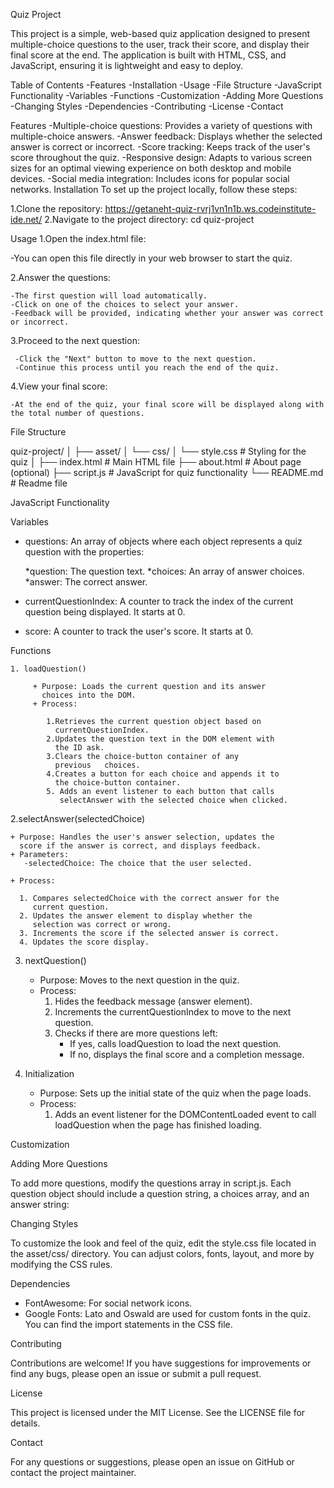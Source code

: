 Quiz Project


This project is a simple, web-based quiz application designed to present multiple-choice questions to the user, track their score, and display their final score at the end. The application is built with HTML, CSS, and JavaScript, ensuring it is lightweight and easy to deploy.

Table of Contents
-Features
-Installation
-Usage
-File Structure
-JavaScript Functionality
  -Variables
  -Functions
-Customization
  -Adding More Questions
  -Changing Styles
-Dependencies
-Contributing
-License
-Contact

Features
-Multiple-choice questions: Provides a variety of questions with multiple-choice answers.
-Answer feedback: Displays whether the selected answer is correct or incorrect.
-Score tracking: Keeps track of the user's score throughout the quiz.
-Responsive design: Adapts to various screen sizes for an optimal viewing experience on both desktop and mobile devices.
-Social media integration: Includes icons for popular social networks.
Installation
To set up the project locally, follow these steps:

1.Clone the repository:  https://getaneht-quiz-rvrj1vn1n1b.ws.codeinstitute-ide.net/
2.Navigate to the project directory: cd quiz-project

Usage
1.Open the index.html file:

-You can open this file directly in your web browser to start the quiz.

2.Answer the questions:

    -The first question will load automatically.
    -Click on one of the choices to select your answer.
    -Feedback will be provided, indicating whether your answer was correct or incorrect.


3.Proceed to the next question:

     -Click the "Next" button to move to the next question.
     -Continue this process until you reach the end of the quiz.


4.View your final score:

    -At the end of the quiz, your final score will be displayed along with the total number of questions.

File Structure

quiz-project/
│
├── asset/
│   └── css/
│       └── style.css   # Styling for the quiz
│
├── index.html          # Main HTML file
├── about.html          # About page (optional)
├── script.js           # JavaScript for quiz functionality
└── README.md           # Readme file


JavaScript Functionality

Variables

+ questions: An array of objects where each object represents a 
  quiz question with the properties:

     *question: The question text.
     *choices: An array of answer choices.
     *answer: The correct answer.

+ currentQuestionIndex: A counter to track the index of the 
  current question being displayed. It starts at 0.

+ score: A counter to track the user's score. It starts at 0.


Functions

    1. loadQuestion()

         + Purpose: Loads the current question and its answer 
           choices into the DOM.
         + Process:

            1.Retrieves the current question object based on 
              currentQuestionIndex.
            2.Updates the question text in the DOM element with 
              the ID ask.
            3.Clears the choice-button container of any    
              previous   choices.
            4.Creates a button for each choice and appends it to 
              the choice-button container.
            5. Adds an event listener to each button that calls 
               selectAnswer with the selected choice when clicked.

2.selectAnswer(selectedChoice)

    + Purpose: Handles the user's answer selection, updates the 
      score if the answer is correct, and displays feedback.
    + Parameters:
       -selectedChoice: The choice that the user selected.

    + Process:

      1. Compares selectedChoice with the correct answer for the 
         current question.
      2. Updates the answer element to display whether the 
         selection was correct or wrong.
      3. Increments the score if the selected answer is correct.
      4. Updates the score display.

3. nextQuestion()

   + Purpose: Moves to the next question in the quiz.
   + Process:
       1. Hides the feedback message (answer element).
       2. Increments the currentQuestionIndex to move to the next 
          question.
       3. Checks if there are more questions left:
           + If yes, calls loadQuestion to load the next question.
           + If no, displays the final score and a completion 
              message.


4. Initialization

    + Purpose: Sets up the initial state of the quiz when the 
      page loads.
    + Process:
       1. Adds an event listener for the DOMContentLoaded event 
          to call loadQuestion when the page has finished loading.


Customization

Adding More Questions

To add more questions, modify the questions array in script.js. Each question object should include a question string, a choices array, and an answer string:


Changing Styles

To customize the look and feel of the quiz, edit the style.css file located in the asset/css/ directory. You can adjust colors, fonts, layout, and more by modifying the CSS rules.


Dependencies

  +  FontAwesome: For social network icons.
  +  Google Fonts: Lato and Oswald are used for custom fonts in 
     the quiz. You can find the import statements in the CSS file.

Contributing

Contributions are welcome! If you have suggestions for improvements or find any bugs, please open an issue or submit a pull request.

License

This project is licensed under the MIT License. See the LICENSE file for details.

Contact

For any questions or suggestions, please open an issue on GitHub or contact the project maintainer.













